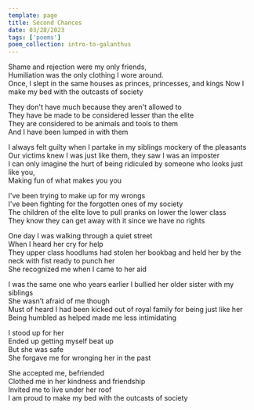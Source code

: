 ```yaml
---
template: page
title: Second Chances
date: 03/28/2023
tags: ['poems']
poem_collection: intro-to-galanthus
---
```


Shame and rejection were my only friends,  
Humiliation was the only clothing I wore around.  
Once, I slept in the same houses as princes, princesses, and kings
Now I make my bed with the outcasts of society  
  
They don't have much because they aren't allowed to  
They have be made to be considered lesser than the elite  
They are considered to be animals and tools to them  
And I have been lumped in with them  
  
I always felt guilty when I partake in my siblings mockery of the pleasants  
Our victims knew I was just like them, they saw I was an imposter  
I can only imagine the hurt of being ridiculed by   someone who looks just like you,  
Making fun of what makes you you  
  
I've been trying to make up for my wrongs  
I've been fighting for the forgotten ones of my society  
The children of the elite love to pull pranks on lower the lower class  
They know they can get away with it since we have no rights  
  
One day I was walking through a quiet street  
When I heard her cry for help  
They upper class hoodlums had stolen her bookbag and held her by the neck with fist ready to punch her  
She recognized me when I came to her aid  
  
I was the same one who years earlier I bullied her older sister with my siblings  
She wasn’t afraid of me though  
Must of heard I had been kicked out of royal family for being just like her  
Being humbled as helped made me less intimidating  
  
I stood up for her  
Ended up getting myself beat up  
But she was safe  
She forgave me for wronging her in the past  
  
She accepted me, befriended  
Clothed me in her kindness and friendship  
Invited me to live under her roof  
I am proud to make my bed with the outcasts of society  